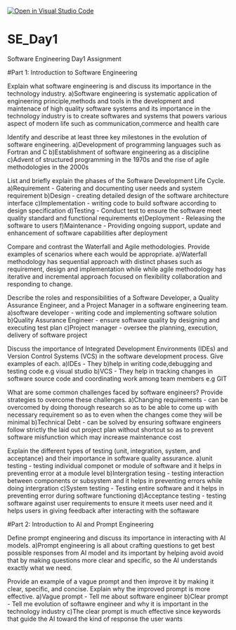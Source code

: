 [![Open in Visual Studio Code](https://classroom.github.com/assets/open-in-vscode-2e0aaae1b6195c2367325f4f02e2d04e9abb55f0b24a779b69b11b9e10269abc.svg)](https://classroom.github.com/online_ide?assignment_repo_id=15568881&assignment_repo_type=AssignmentRepo)
# SE_Day1
Software Engineering Day1 Assignment

#Part 1: Introduction to Software Engineering

Explain what software engineering is and discuss its importance in the technology industry.
a)Software engineering is systematic application of engineering principle,methods and tools in the development and maintenace of high quality software systems and its importance in the technology industry is to create softwares and systems that powers various aspect of modern life such as communication,commerce and health care

Identify and describe at least three key milestones in the evolution of software engineering.
a)Development of programming languages such as Fortran and C
b)Establishment of software engineering as a discipline
c)Advent of structured programming in the 1970s and the rise of agile methodologies in the 2000s

List and briefly explain the phases of the Software Development Life Cycle. 
a)Requirement - Gatering and documenting user needs and system requirement
b)Design - creating detailed design of the software architecture interface
c)Implementation - writing code to build software according to design specification
d)Testing - Conduct test to ensure the software meet quality standard and functional requirements
e)Deployment - Releasing the software to users
f)Maintenance - Providing ongoing support, update and enhancement of software capabilities after deployment

Compare and contrast the Waterfall and Agile methodologies. Provide examples of scenarios where each would be appropriate. 
a)Waterfall methodology has sequential approach with distinct phases such as requirement, design and implementation while while agile methodology has iterative and incremental approach focused on flexibility collaboration and responding to change.

Describe the roles and responsibilities of a Software Developer, a Quality Assurance Engineer, and a Project Manager in a software engineering team.
a)software developer - writing code and implementing software solution
b)Quality Assurance Engineer - ensure software quality by designing and executing test plan
c)Project manager - oversee the planning, execution, delivery of software project

Discuss the importance of Integrated Development Environments (IDEs) and Version Control Systems (VCS) in the software development process. Give examples of each. 
a)IDEs - They b)help in writing code,debugging and testing code e.g visual studio
b)VCS - They help in tracking changes in software source code and coordinating work among team members e.g GIT

What are some common challenges faced by software engineers? Provide strategies to overcome these challenges.
a)Changing  requirements - can be overcomed by doing thorough research so as to be able to come up with necessary requirement so as to even when the changes come they will be minimal
b)Technical Debt - can be solved by ensuring software engineers follow strictly the laid out project plan without shortcut so as to prevent software misfunction which may increase maintenance cost

Explain the different types of testing (unit, integration, system, and acceptance) and their importance in software quality assurance.
a)unit testing - testing individual componet or module of software and it helps in preventing error at a module level
b)Intergration tesing - testing interaction between components or subsystem and it helps in preventing errors while doing intergration
c)System testing - Testing entire software and it helps in preventing error during software functioning
d)Acceptance testing - testing software against user requirements to ensure it meets user need and it helps users in giving feedback after interacting with the softaware

#Part 2: Introduction to AI and Prompt Engineering


Define prompt engineering and discuss its importance in interacting with AI models. 
a)Prompt engineering is all about crafting questions to get best possible responses from AI model and its important by helping avoid avoid that by making questions more clear and specific, so the AI understands exactly what we need.

Provide an example of a vague prompt and then improve it by making it clear, specific, and concise. Explain why the improved prompt is more effective.
a)Vague prompt - Tell me about software engineer
b)Clear prompt - Tell me evolution of softawre engineer and why it is important in the technology industry
c)The clear prompt is much effective since keywords that guide the AI toward the kind of response the user wants


